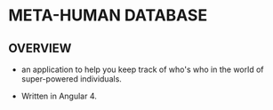 # META-HUMAN DATABASE

## OVERVIEW

 - an application to help you keep track of who's who in the world of super-powered individuals.

 - Written in Angular 4.
